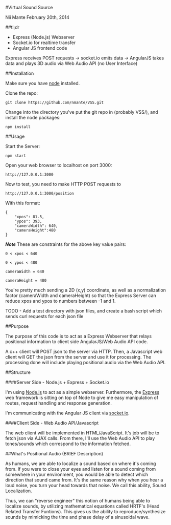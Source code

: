 #Virtual Sound Source

Nii Mante
February 20th, 2014

##tl;dr
- Express (Node.js) Webserver
- Socket.io for realtime transfer 
- Angular JS frontend code

Express receives POST requests -> socket.io emits data -> AngularJS takes data and plays 3D audio via Web Audio API (no User Interface)

##Installation

Make sure you have [node](http://nodejs.org/download/) installed.

Clone the repo:

	git clone https://github.com/nmante/VSS.git

Change into the directory you've put the git repo in (probably VSS/), and install the node packages:
	
	npm install

##Usage

Start the Server:

	npm start

Open your web browser to localhost on port 3000:

	http://127.0.0.1:3000

Now to test, you need to make HTTP POST requests to

	http://127.0.0.1:3000/position

With this format:

	{
		"xpos": 81.5,
		"ypos": 393,
		"cameraWidth": 640,
		"cameraHeight":480
	}

***Note***
These are constraints for the above key value pairs:

	0 < xpos < 640

	0 < ypos < 480

	cameraWidth = 640

	cameraHeight = 480

You're pretty much sending a 2D (x,y) coordinate, as well as a normalization
factor (cameraWidth and cameraHeight) so that the Express Server can reduce
xpos and ypos to numbers between -1 and 1.

TODO - Add a test directory with json files, and create a bash script which
sends curl requests for each json file

##Purpose

The purpose of this code is to act as a Express Webserver that relays positional information to client side AngularJS/Web Audio API code.

A c++ client will POST json to the server via HTTP.  Then, a Javascript web client will GET the json from the server and use it for processing.  The processing done will include playing positional audio via the Web Audio API.

##Structure

####Server Side - Node.js + Express + Socket.io

I'm using [Node.js](www.nodejs.org) to act as a simple webserver.  Furthermore, the [Express](http://expressjs.com/) web framework is sitting on top of Node to give me easy manipulation of routes, request handling and response generation.

I'm communicating with the Angular JS client via [socket.io](http://socket.io/).

####Client Side - Web Audio API/Javascript

The web client will be implemented in HTML/JavaScript.  It's job will be to fetch json via AJAX calls. From there, I'll use the Web Audio API to play tones/sounds which correspond to the information fetched.

##What's Positional Audio (BRIEF Description)

As humans, we are able to localize a sound based on where it's coming from. If you were to close your eyes and listen for a sound coming from somewhere in your environment, you would be able to detect which direction that sound came from. It's the same reason why when you hear a loud noise, you turn your head towards that noise. We call this ability, Sound Localization.

Thus, we can "reverse engineer" this notion of humans being able to localize sounds, by utilizing mathematical equations called HRTF's (Head Related Transfer Funtions). This gives us the ability to reproduce/synthesize sounds by mimicking the time and phase delay of a sinusoidal wave.